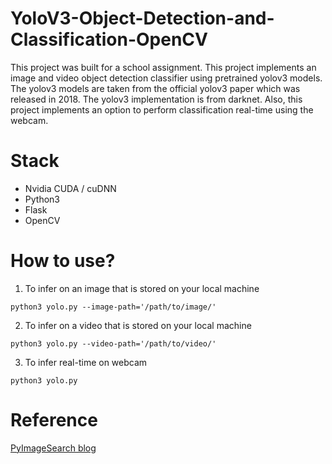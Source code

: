 # YoloV3-Object-Detection-and-Classification-OpenCV
This project was built for a school assignment.
This project implements an image and video object detection classifier using pretrained yolov3 models. The yolov3 models are taken from the official yolov3 paper which was released in 2018. The yolov3 implementation is from darknet. Also, this project implements an option to perform classification real-time using the webcam.

# Stack
- Nvidia CUDA / cuDNN
- Python3
- Flask
- OpenCV
# How to use?
1. To infer on an image that is stored on your local machine
```
python3 yolo.py --image-path='/path/to/image/'
```

2. To infer on a video that is stored on your local machine
```
python3 yolo.py --video-path='/path/to/video/'
```

3. To infer real-time on webcam
```
python3 yolo.py
```

# Reference
[PyImageSearch blog](https://www.pyimagesearch.com/2018/11/12/yolo-object-detection-with-opencv/)

